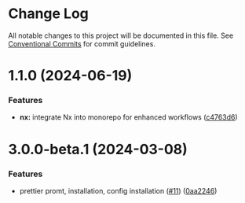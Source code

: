 # Change Log

All notable changes to this project will be documented in this file.
See [Conventional Commits](https://conventionalcommits.org) for commit guidelines.

# 1.1.0 (2024-06-19)


### Features

* **nx:** integrate Nx into monorepo for enhanced workflows ([c4763d6](https://github.com/ongov/ontario-frontend/commit/c4763d6deff19bd09cb6023404b83448ff4420ca))



# 3.0.0-beta.1 (2024-03-08)


### Features

* prettier promt, installation, config installation  ([#11](https://github.com/ongov/ontario-frontend/issues/11)) ([0aa2246](https://github.com/ongov/ontario-frontend/commit/0aa2246374d8de2e89f12a5679e067c6c36f7723))
